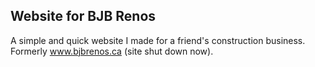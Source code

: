 ## Website for BJB Renos

A simple and quick website I made for a friend's construction business. Formerly www.bjbrenos.ca (site shut down now).
